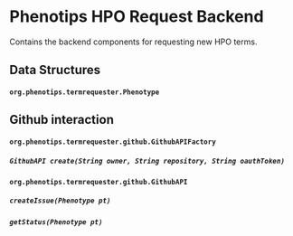 Phenotips HPO Request Backend
=============================

Contains the backend components for requesting new HPO terms.

Data Structures
---------------

#### `org.phenotips.termrequester.Phenotype`

Github interaction
------------------

#### `org.phenotips.termrequester.github.GithubAPIFactory`
##### `GithubAPI create(String owner, String repository, String oauthToken)`

#### `org.phenotips.termrequester.github.GithubAPI`
##### `createIssue(Phenotype pt)`
##### `getStatus(Phenotype pt)`
